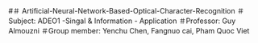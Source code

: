 #＃ Artificial-Neural-Network-Based-Optical-Character-Recognition
＃Subject:    		ADEO1 -Singal & Information - Application
＃Professor: 		Guy Almouzni 
＃Group member: Yenchu Chen, Fangnuo cai, Pham Quoc Viet

